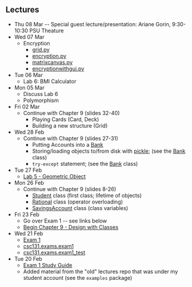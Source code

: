 ## Lectures

* Thu 08 Mar -- Special guest lecture/presentation: Ariane Gorin, 9:30-10:30 PSU Theature
* Wed 07 Mar
    * Encryption
        * [grid.py](../csc131/ch09/encryption/grid.py)
        * [encryption.py](../csc131/ch09/encryption/encryption.py)
        * [matrixcanvas.py](../csc131/ch09/encryption/matrixcanvas.py)
        * [encryptionwithgui.py](../csc131/ch09/encryption/encryptionwithgui.py)
* Tue 06 Mar
    * Lab 6: BMI Calculator
* Mon 05 Mar
    * Discuss Lab 6
    * Polymorphism
* Fri 02 Mar
    * Continue with Chapter 9 (slides 32-40)
        * Playing Cards (Card, Deck)
        * Building a new structure (Grid)
* Wed 28 Feb
    * Continue with Chapter 9 (slides 27-31)
        * Putting Accounts into a [Bank](../csc131/ch09/bank.py)
        * Storing/loading objects to/from disk with [pickle](https://docs.python.org/3/library/pickle.html); (see the [Bank](../csc131/ch09/bank.py) class)
        * `try-except` statement; (see the [Bank](../csc131/ch09/bank.py) class)
* Tue 27 Feb
    * [Lab 5 - Geometric Object](https://github.com/msu-csc131/lab05/)
* Mon 26 Feb
    * Continue with Chapter 9 (slides 8-26)
        * [Student](../csc131/ch09/student.py) class (first class; lifetime of objects)
        * [Rational](../csc131/ch09/rational.py) class (operator overloading)
        * [SavingsAccount](../csc131/ch09/savings_account.py) class (class variables)
* Fri 23 Feb
    * Go over Exam 1 -- see links below
    * [Begin Chapter 9 - Design with Classes](https://livemissouristate.sharepoint.com/:p:/r/sites/csc131/_layouts/15/Doc.aspx?sourcedoc=%7B3A1DA170-F5B8-4966-AA45-779E7EB685FF%7D&file=ch09.pptx&action=edit&mobileredirect=true)
* Wed 21 Feb
    * [Exam 1](E1.md)
    * [csc131.exams.exam1](../csc131/exams/exam1.py)
    * [csc131.exams.exam1_test](../csc131/exams/exam1_test.py)
* Tue 20 Feb
    * [Exam 1 Study Guide](E1SG.md)
    * Added material from the "old" lectures repo that was under my student account (see the `examples` package)
